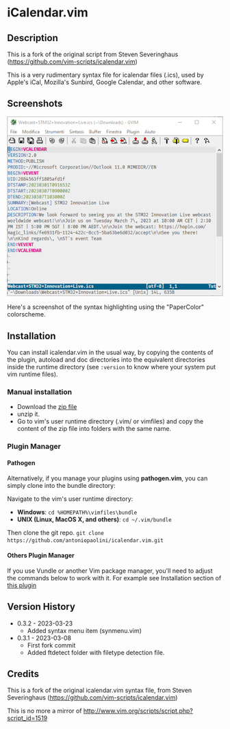 # iCalendar.vim 

## Description
This is a fork of the original script from Steven Severinghaus (https://github.com/vim-scripts/icalendar.vim)

This is a very rudimentary syntax file for icalendar files (.ics), used by Apple's iCal, Mozilla's Sunbird, Google Calendar, and other software. 

## Screenshots
![screenshot](doc/icalendar_screenshot.png?raw=true)

Here's a screenshot of the syntax highlighting using the "PaperColor" colorscheme.

## Installation 
You can install icalendar.vim in the usual way, by copying the contents of the plugin, autoload and doc directories into the equivalent directories inside the runtime directory (see `:version` to know where your system put vim runtime files).

### Manual installation
- Download the [zip file](https://github.com/antoniopaolini/icalendar.vim/archive/refs/heads/master.zip)
- unzip it. 
- Go to vim's user runtime directory (.vim/ or vimfiles\) and copy the content of the zip file into folders with the same name.

### Plugin Manager

#### Pathogen
Alternatively, if you manage your plugins using **pathogen.vim**, you can simply clone into the bundle directory:

Navigate to the vim's user runtime directory:
- **Windows**: 
	`cd %HOMEPATH%\vimfiles\bundle`
- **UNIX (Linux, MacOS X, and others)**: 
	`cd ~/.vim/bundle`

Then clone the git repo.
`git clone https://github.com/antoniopaolini/icalendar.vim.git`

#### Others Plugin Manager

If you use Vundle or another Vim package manager, you'll need to adjust the commands below to work with it.
For example see Installation section of [this plugin](https://github.com/mattn/emmet-vim)

## Version History

- 0.3.2 - 2023-03-23
    + Added syntax menu item (synmenu.vim)
- 0.3.1 - 2023-03-08
	- First fork commit
	+ Added ftdetect folder with filetype detection file.


## Credits 
This is a fork of the original icalendar.vim syntax file, from Steven Severinghaus (https://github.com/vim-scripts/icalendar.vim)

This is no more a mirror of http://www.vim.org/scripts/script.php?script_id=1519



